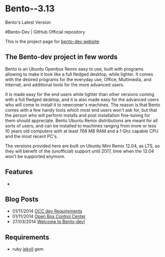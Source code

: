 # Bento--3.13
Bento's Latest Version

#Bento-Dev | GitHub Official repository

This is the project page for [bento-dev website](http://bento-dev.github.io)

## The Bento-dev project in few words
Bento is an Ubuntu Openbox Remix easy to use, built with programs allowing to make it look like a full fledged desktop, while lighter. It comes with the desired programs for the everyday use, Office, Multimedia, and Internet, and additional tools for the more advanced users. 

It is made easy for the end users while lighter than other versions coming with a full fledged desktop, and it is also made easy for the advanced users who will come to install it to newcomer's machines. The reason is that Bento comes with a few handy tools which most end users won't ask for, but that the person who will perform installs and post installation fine-tuning for them should appreciate. Bento Ubuntu Remix distributions are meant for all sorts of users, and can be installed to machines ranging from more or less 10 years old computers with at least 768 MB  RAM and a 1 Ghz capable CPU and the most recent PC's.

The versions provided here are built on Ubuntu Mini Remix 12.04, as LTS, so they will benefit of the (unofficial) support until 2017, time when the 12.04 won't be supported anymore.

## Features

- 

## Blog Posts

* 01/11/2014 [OCC dev Requirements](http://bento-dev.github.io/bento/2014/11/01/openbox-control-center-requirements.html)
* 01/11/2014 [Open Box Control Center](http://bento-dev.github.io/bento/2014/11/01/openbox-control-center.html)
* 27/03/2014 [Welcome to Bento-dev!](http://bento-dev.github.io/bento/2014/03/27/welcome-to-bento-dev.html)

## Requirements

- ruby [jekyll](http://jekyllrb.com/) gem

